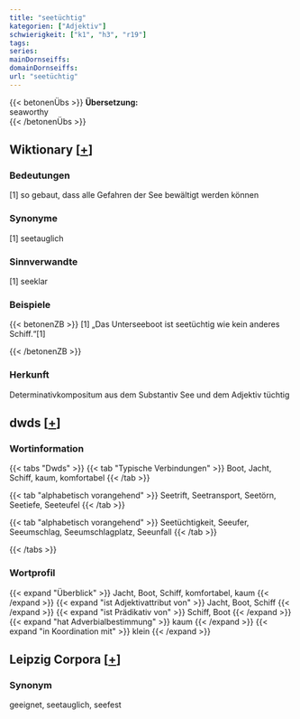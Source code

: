 ```yaml
---
title: "seetüchtig"
kategorien: ["Adjektiv"]
schwierigkeit: ["k1", "h3", "r19"]
tags:
series:
mainDornseiffs:
domainDornseiffs:
url: "seetüchtig"
---
```


{{< betonenÜbs >}}
**Übersetzung:**  
seaworthy  
{{< /betonenÜbs >}}

## Wiktionary [[+](https://de.wiktionary.org/wiki/seetüchtig)]

### Bedeutungen
[1] so gebaut, dass alle Gefahren der See bewältigt werden können  

### Synonyme
[1] seetauglich  

### Sinnverwandte
[1] seeklar  

### Beispiele
{{< betonenZB >}}
[1] „Das Unterseeboot ist seetüchtig wie kein anderes Schiff.“[1]  

{{< /betonenZB >}}
### Herkunft
Determinativkompositum aus dem Substantiv See und dem Adjektiv tüchtig  



## dwds [[+](https://www.dwds.de/wb/seetüchtig)]

### Wortinformation
{{< tabs "Dwds" >}}
{{< tab "Typische Verbindungen" >}}
Boot, Jacht, Schiff, kaum, komfortabel
{{< /tab >}}

{{< tab "alphabetisch vorangehend" >}}
Seetrift, Seetransport, Seetörn, Seetiefe, Seeteufel
{{< /tab >}}

{{< tab "alphabetisch vorangehend" >}}
Seetüchtigkeit, Seeufer, Seeumschlag, Seeumschlagplatz, Seeunfall
{{< /tab >}}

{{< /tabs >}}

### Wortprofil
{{< expand "Überblick" >}} Jacht, Boot, Schiff, komfortabel, kaum {{< /expand >}}
{{< expand "ist Adjektivattribut von" >}} Jacht, Boot, Schiff {{< /expand >}}
{{< expand "ist Prädikativ von" >}} Schiff, Boot {{< /expand >}}
{{< expand "hat Adverbialbestimmung" >}} kaum {{< /expand >}}
{{< expand "in Koordination mit" >}} klein {{< /expand >}}

## Leipzig Corpora [[+](https://corpora.uni-leipzig.de/en/res?word=seetüchtig&corpusId=deu_newscrawl-public_2018)]


### Synonym
geeignet, seetauglich, seefest

